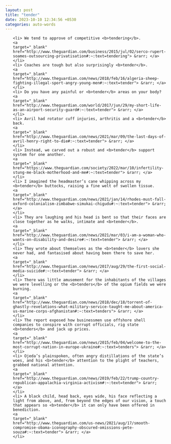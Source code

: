 ```yaml
---
layout: post
title: "tender"
date: 2023-10-10 12:34:56 +0530
categories: auto-words
---
```

<ol>

    <li> We tend to approve of competitive <b>tendering</b>.
    <a 
    target="_blank" 
    href="http://www.theguardian.com/business/2015/jul/02/serco-rupert-soames-outsourcing-privatisation#:~:text=tendering"> &rarr; </a>
    </li>
    <li> Coaches are tough but also surprisingly <b>tender</b>.
    <a 
    target="_blank" 
    href="http://www.theguardian.com/news/2018/feb/16/algeria-sheep-fighting-illegal-sport-angry-young-men#:~:text=tender"> &rarr; </a>
    </li>
    <li> Do you have any painful or <b>tender</b> areas on your body?
    <a 
    target="_blank" 
    href="http://www.theguardian.com/world/2017/jun/29/my-short-life-as-an-airport-security-guard#:~:text=tender"> &rarr; </a>
    </li>
    <li> Avril had rotator cuff injuries, arthritis and a <b>tender</b> back.
    <a 
    target="_blank" 
    href="http://www.theguardian.com/news/2021/mar/09/the-last-days-of-avril-henry-right-to-die#:~:text=tender"> &rarr; </a>
    </li>
    <li> Instead, we carved out a robust and <b>tender</b> support system for one another.
    <a 
    target="_blank" 
    href="https://www.theguardian.com/society/2022/mar/10/infertility-stung-me-black-motherhood-and-me#:~:text=tender"> &rarr; </a>
    </li>
    <li> I imagined the headmaster’s cane whipping across my <b>tender</b> buttocks, raising a fine welt of swollen tissue.
    <a 
    target="_blank" 
    href="http://www.theguardian.com/news/2021/jan/14/rhodes-must-fall-oxford-colonialism-zimbabwe-simukai-chigudu#:~:text=tender"> &rarr; </a>
    </li>
    <li> They are laughing and his head is bent so that their faces are close together as he walks, intimate and <b>tender</b>.
    <a 
    target="_blank" 
    href="http://www.theguardian.com/news/2021/mar/03/i-am-a-woman-who-wants-on-disability-and-desire#:~:text=tender"> &rarr; </a>
    </li>
    <li> They wrote about themselves as the <b>tender</b> lovers she never had, and fantasised about having been there to save her.
    <a 
    target="_blank" 
    href="http://www.theguardian.com/news/2017/aug/29/the-first-social-media-suicide#:~:text=tender"> &rarr; </a>
    </li>
    <li> There was little amusement for the inhabitants of the villages we were levelling or the <b>tenders</b> of the opium fields we were burning.
    <a 
    target="_blank" 
    href="http://www.theguardian.com/news/2018/dec/18/torrent-of-ghastly-revelations-what-military-service-taught-me-about-america-us-marine-corps-afghanistan#:~:text=tenders"> &rarr; </a>
    </li>
    <li> The report exposed how businessmen use offshore shell companies to conspire with corrupt officials, rig state <b>tenders</b> and jack up prices.
    <a 
    target="_blank" 
    href="http://www.theguardian.com/news/2015/feb/04/welcome-to-the-most-corrupt-nation-in-europe-ukraine#:~:text=tenders"> &rarr; </a>
    </li>
    <li> Ojeda’s plainspoken, often angry distillations of the state’s woes, and his <b>tender</b> attention to the plight of teachers, grabbed national attention.
    <a 
    target="_blank" 
    href="http://www.theguardian.com/news/2019/feb/22/trump-country-republican-appalachia-virginia-activism#:~:text=tender"> &rarr; </a>
    </li>
    <li> A black child, head back, eyes wide, his face reflecting a light from above, and, from beyond the edges of our vision, a touch that appears so <b>tender</b> it can only have been offered in benediction.
    <a 
    target="_blank" 
    href="http://www.theguardian.com/us-news/2021/aug/17/smooth-compromise-obama-iconography-obscured-omissions-pete-souza#:~:text=tender"> &rarr; </a>
    </li>